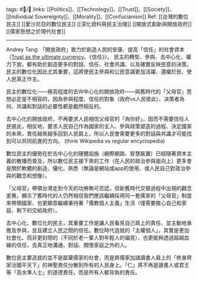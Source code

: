 tags: #📝️/🌿 
links: [[Politics]]、[[Technology]]、[[Trust]]、[[Society]]、[[Individual Sovereignty]]、[[Morality]]、[[Confucianism]]
Ref: 
[[台灣的數位民主]]
[[愛沙尼亞的數位民主]]
[[深化資料與民主治理]]
[[開放式創新與開放政府]]
[[儒家思想之於現代社會]]

---
Andrey Tang:
「開放政府」致力於創造人民的安康、提高「信任」的社會資本（[Trust as the ultimate currency](https://youtu.be/5lX7_Bq6b78)、《信任》）。
民主的轉型、參與、去中心化、權力下放，都有助於創造更多的對話、信任、社會共識、以及確實反映民意的決策。
民主的數位化因此尤其重要，這將使民主參與和公民意識更加活躍、還權於民、使人民真正作主。

民主的數位化——極高程度的去W中心化的開放政府——與舊時代的「父母官」思想必定是不相容的，因為參與程度、信任的對象（政府vs人民彼此）、決策者為何、共識和對話的必要性都是截然相反的。

去中心化的開放政府，不再要求人民相信父母官的「為你好」、因而不需要信任人民彼此，相反地，要求人民自己作為國家的主人、參與政策塑造的過程、決定國家的未來，責任越來越多回到人民肩上，所以人民會需要更多的對話與共識才可能找到可以共同前進的方向。 (think Wikipedia vs regular encyclopedia)

數位民主的優勢在於去中心化的硬體設施（網際網路、智慧裝置）已經隨著資本主義的散播而普及，所以數位民主接下來的工作（在人民的政治參與面向上）更多會是關於軟體的創造、優化、熟悉（無論是網站或app的使用、或人民自己對政治參與的觀念和想像）。

「父母官」帶領台灣走到今天的功勞無可否認，但新舊時代交替過程中出現的觀念差異，顯示了舊時代的人仍然相信我們應該繼續採用同一套儒家的「父母官」制度來帶領國家、也更願意繼續秉持著「儒教個人主義」生活（僅需要擔心自己和家庭、剩下的交給政府）。

去中心化、數位化的民主，其重要工作是讓人民看見自己肩上的責任、並主動地承擔及參與，並且建立人民之間的信任。數位時代造就的「主權個人」，其實是更加社會化、而非更封閉的（不同於老一輩人對年輕人的偏見），也更能夠透過超越血緣的信任，去真正地溝通、對話、關懷家庭之外的人。

數位民主要造就的並不是鄙棄儒家的社會，而是將儒家加諸讀書人肩上的「修身齊家治國平天下」的神聖責任分散到所有的人民身上。「仁」將不再是讀書人或君王等「高水準人士」的道德責任，而是所有人都背負的責任。
